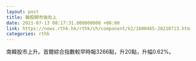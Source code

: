 ```yaml
---
layout: post
title: 韓股開市後向上
date: 2021-07-13 08:17:31.000000000 +08:00
link: https://news.rthk.hk/rthk/ch/component/k2/1600465-20210713.htm
categories: rthk
---
```


南韓股市上升。首爾綜合指數較早時報3266點，升20點，升幅0.62%。
